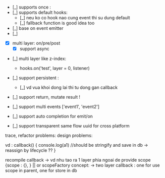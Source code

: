 * [_] supports once :
* [_] supports default hooks: 
    * [_] neu ko co hook nao cung event thi su dung default
    * [_] fallback function is good idea too
* [_] base on event emitter
* [_] 

* [x] multi layer: on/pre/post
    * [x] support async
* [_] multi layer like z-index:
    * hooks.on('test', layer = 0, listener)
    
* [_] support persistent : 
    * [_] vd vua khoi dong lai thi tu dong gan callback
    
* [_] support return, mutate result !

* [_] support multi events ['event1', 'event2']

* [_] support auto completion for emit/on
* [_] support transparent same flow uuid for cross platform

trace, refactor problems: 
design problems:


vd : 
callback() {
    console.log(a1) 
    //should be stringify and save in db 
    -> reassign by lifecycle ??
}

recompile callback -> 
vd nhu tao ra 1 layer phia ngoai de provide scope
{scope : {}, } || or scopeFactory concept: ->
two layer callback : one for use scope in parent, 
one for store in db 
